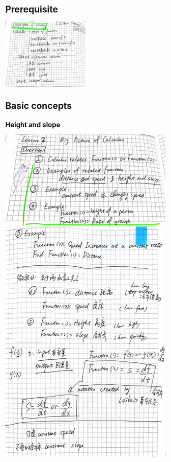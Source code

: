 # Prerequisite

<img src="https://github.com/Chezvivian/Calculus-highlights/blob/main/Notes/微积分_1.jpg" width="50%">

# Basic concepts

## Height and slope

![Note](https://github.com/Chezvivian/Calculus-highlights/blob/main/Notes/微积分_2.jpg)
![Note](https://github.com/Chezvivian/Calculus-highlights/blob/main/Notes/微积分_3.jpg)
